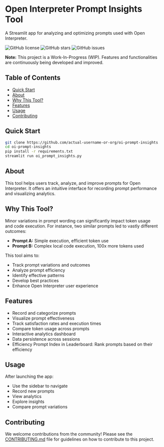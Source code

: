 # Open Interpreter Prompt Insights Tool

A Streamlit app for analyzing and optimizing prompts used with Open Interpreter.

![GitHub license](https://img.shields.io/github/license/your-username/open-interpreter-prompt-insights)
![GitHub stars](https://img.shields.io/github/stars/your-username/open-interpreter-prompt-insights)
![GitHub issues](https://img.shields.io/github/issues/your-username/open-interpreter-prompt-insights)

**Note:** This project is a Work-In-Progress (WIP). Features and functionalities are continuously being developed and improved.

## Table of Contents
- [Quick Start](#quick-start)
- [About](#about)
- [Why This Tool?](#why-this-tool)
- [Features](#features)
- [Usage](#usage)
- [Contributing](#contributing)

## Quick Start

```bash
git clone https://github.com/actual-username-or-org/oi-prompt-insights.git
cd oi-prompt-insights
pip install -r requirements.txt
streamlit run oi_prompt_insights.py
```

## About

This tool helps users track, analyze, and improve prompts for Open Interpreter. It offers an intuitive interface for recording prompt performance and visualizing analytics.

## Why This Tool?

Minor variations in prompt wording can significantly impact token usage and code execution. For instance, two similar prompts led to vastly different outcomes:

- **Prompt A:** Simple execution, efficient token use
- **Prompt B:** Complex local code execution, 100x more tokens used

This tool aims to:

- Track prompt variations and outcomes
- Analyze prompt efficiency
- Identify effective patterns
- Develop best practices
- Enhance Open Interpreter user experience

## Features

- Record and categorize prompts
- Visualize prompt effectiveness
- Track satisfaction rates and execution times
- Compare token usage across prompts
- Interactive analytics dashboard
- Data persistence across sessions
- Efficiency Prompt Index in Leaderboard: Rank prompts based on their efficiency

## Usage

After launching the app:

- Use the sidebar to navigate
- Record new prompts
- View analytics
- Explore insights
- Compare prompt variations

## Contributing

We welcome contributions from the community! Please see the [CONTRIBUTING.md](CONTRIBUTING.md) file for guidelines on how to contribute to this project.
